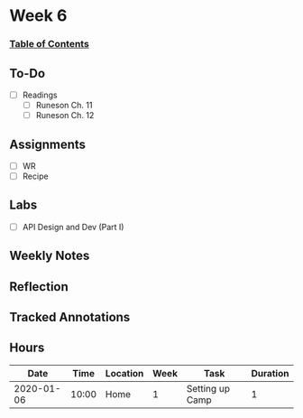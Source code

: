 
# Week 6
### [Table of Contents](https://github.com/andydhpkp/MSSE-695-SE-RD/blob/78b92f0f7c8991dc647ac5e7e3b2396296b2f7f4/Field-Journal/Table-of-Contents.md)

## To-Do
- [ ] Readings
  - [ ] Runeson Ch. 11
  - [ ] Runeson Ch. 12

## Assignments
- [ ] WR
- [ ] Recipe

## Labs
- [ ] API Design and Dev (Part I)

## Weekly Notes

## Reflection

## Tracked Annotations

## Hours
| Date | Time | Location | Week | Task | Duration |
| ------------- | ----------- | ---- | -- | --- | --- |
| 2020-01-06 | 10:00 | Home | 1 | Setting up Camp | 1 |